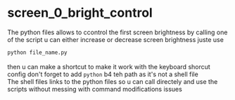 # screen_0_bright_control
The python files allows to ccontrol the first screen brightness by calling one of the script u can either increase or decrease screen brightness juste use

  `python file_name.py` 
  </br>
  </br>
then u can make a shortcut to make it work with the keyboard shorcut config
don't forget to add `python` b4 teh path as it's not a shell file </br>
The shell files links to the python files so u can call directely and use the scripts without messing with command modifications issues
